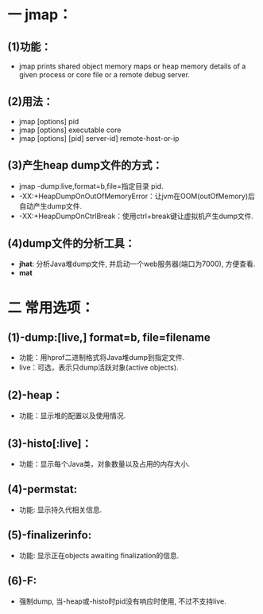 # 一 jmap：
## (1)功能：
- jmap prints shared object memory maps or heap memory details of a given process or core file or a remote debug server.

## (2)用法：
- jmap [options] pid
- jmap [options] executable core
- jmap [options] [pid] server-id] remote-host-or-ip

## (3)产生heap dump文件的方式：
- jmap -dump:live,format=b,file=指定目录 pid.
- -XX:+HeapDumpOnOutOfMemoryError：让jvm在OOM(outOfMemory)后自动产生dump文件.
- -XX:+HeapDumpOnCtrlBreak：使用ctrl+break键让虚拟机产生dump文件.

## (4)dump文件的分析工具：
- **jhat**: 分析Java堆dump文件, 并启动一个web服务器(端口为7000), 方便查看.
- **mat**

# 二 常用选项：
## (1)-dump:[live,] format=b, file=filename
- 功能：用hprof二进制格式将Java堆dump到指定文件.
- live：可选，表示只dump活跃对象(active objects).

## (2)-heap：
- 功能：显示堆的配置以及使用情况.

## (3)-histo[:live]：
- 功能：显示每个Java类，对象数量以及占用的内存大小.

## (4)-permstat:
- 功能: 显示持久代相关信息.

## (5)-finalizerinfo:
- 功能: 显示正在objects awaiting finalization的信息.

## (6)-F:
- 强制dump, 当-heap或-histo时pid没有响应时使用, 不过不支持live.